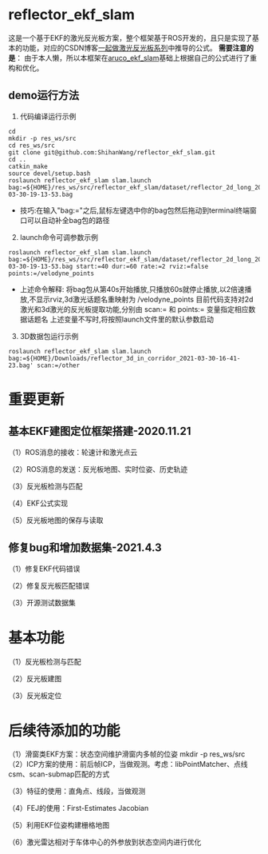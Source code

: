 # reflector_ekf_slam
这是一个基于EKF的激光反光板方案，整个框架基于ROS开发的，且只是实现了基本的功能，对应的CSDN博客[一起做激光反光板系列](https://blog.csdn.net/yeluohanchan/article/details/109620511)中推导的公式。
**需要注意的是**：
由于本人懒，所以本框架在[aruco_ekf_slam](https://github.com/ydsf16/aruco_ekf_slam)基础上根据自己的公式进行了重构和优化。

## demo运行方法

1) 代码编译运行示例
```
cd
mkdir -p res_ws/src
cd res_ws/src
git clone git@github.com:ShihanWang/reflector_ekf_slam.git
cd ..
catkin_make
source devel/setup.bash
roslaunch reflector_ekf_slam slam.launch bag:=${HOME}/res_ws/src/reflector_ekf_slam/dataset/reflector_2d_long_2021-03-30-19-13-53.bag
```
- 技巧:在输入"bag:="之后,鼠标左键选中你的bag包然后拖动到terminal终端窗口可以自动补全bag包的路径

2) launch命令可调参数示例
```
roslaunch reflector_ekf_slam slam.launch bag:=${HOME}/res_ws/src/reflector_ekf_slam/dataset/reflector_2d_long_2021-03-30-19-13-53.bag start:=40 dur:=60 rate:=2 rviz:=false points:=/velodyne_points
```
- 上述命令解释:
将bag包从第40s开始播放,只播放60s就停止播放,以2倍速播放,不显示rviz,3d激光话题名重映射为 /velodyne_points
目前代码支持对2d激光和3d激光的反光板提取功能,分别由 scan:= 和 points:= 变量指定相应数据话题名
上述变量不写时,将按照launch文件里的默认参数启动

3) 3D数据包运行示例
```
roslaunch reflector_ekf_slam slam.launch bag:=${HOME}/Downloads/reflector_3d_in_corridor_2021-03-30-16-41-23.bag' scan:=/other
```


# 重要更新

## 基本EKF建图定位框架搭建-2020.11.21

（1）ROS消息的接收：轮速计和激光点云

（2）ROS消息的发送：反光板地图、实时位姿、历史轨迹

（3）反光板检测与匹配

（4）EKF公式实现

（5）反光板地图的保存与读取
## 修复bug和增加数据集-2021.4.3

（1）修复EKF代码错误

（2）修复反光板匹配错误

（3）开源测试数据集


# 基本功能
（1）反光板检测与匹配

（2）反光板建图

（3）反光板定位

# 后续待添加的功能

（1）滑窗类EKF方案：状态空间维护滑窗内多帧的位姿
mkdir -p res_ws/src
（2）ICP方案的使用：前后帧ICP，当做观测。考虑：libPointMatcher、点线csm、scan-submap匹配的方式

（3）特征的使用：直角点、线段，当做观测

（4）FEJ的使用：First-Estimates Jacobian

（5）利用EKF位姿构建栅格地图

（6）激光雷达相对于车体中心的外参放到状态空间内进行优化